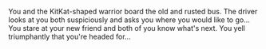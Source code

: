 You and the KitKat-shaped warrior board the old and rusted bus. 
The driver looks at you both suspiciously and asks you where you would like to go...
You stare at your new friend and both of you know what's next. You yell triumphantly that you're headed for...